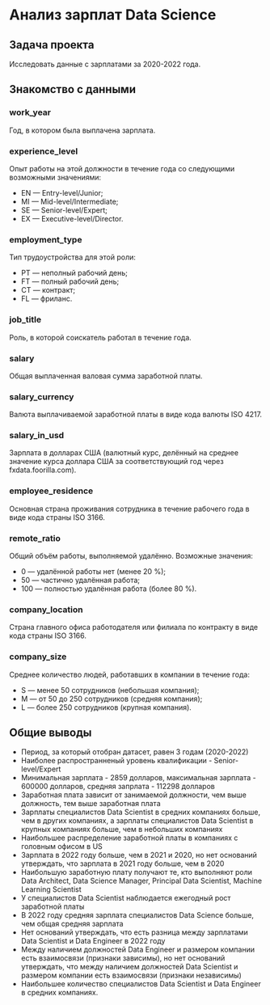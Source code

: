 # Анализ зарплат Data Science

## Задача проекта

Исследовать данные с зарплатами за 2020-2022 года.

## Знакомство с данными

### work_year

Год, в котором была выплачена зарплата.

### experience_level

Опыт работы на этой должности в течение года со следующими возможными значениями:
* EN — Entry-level/Junior;
* MI — Mid-level/Intermediate;
* SE — Senior-level/Expert;
* EX — Executive-level/Director.

### employment_type

Тип трудоустройства для этой роли:
* PT — неполный рабочий день;
* FT — полный рабочий день;
* CT — контракт;
* FL — фриланс.

### job_title

Роль, в которой соискатель работал в течение года.

### salary

Общая выплаченная валовая сумма заработной платы.

### salary_currency

Валюта выплачиваемой заработной платы в виде кода валюты ISO 4217.

### salary_in_usd

Зарплата в долларах США (валютный курс, делённый на среднее значение курса доллара США за соответствующий год через fxdata.foorilla.com).

### employee_residence

Основная страна проживания сотрудника в течение рабочего года в виде кода страны ISO 3166.

### remote_ratio

Общий объём работы, выполняемой удалённо. Возможные значения:
* 0 — удалённой работы нет (менее 20 %);
* 50 — частично удалённая работа;
* 100 — полностью удалённая работа (более 80 %).

### company_location

Страна главного офиса работодателя или филиала по контракту в виде кода страны ISO 3166.

### company_size

Среднее количество людей, работавших в компании в течение года:
* S — менее 50 сотрудников (небольшая компания);
* M — от 50 до 250 сотрудников (средняя компания);
* L — более 250 сотрудников (крупная компания).


## Общие выводы

* Период, за который отобран датасет, равен 3 годам (2020-2022)
* Наиболее распространненый уровень квалификации - Senior-level/Expert
* Минимальная зарплата - 2859 долларов, максимальная зарплата - 600000 долларов, средняя запрлата - 112298 долларов
* Заработная плата зависит от занимаемой должности, чем выше должность, тем выше заработная плата
* Зарплаты специалистов Data Scientist в средних компаниях больше, чем в других компаниях, а зарплаты специалистов Data Scientist в крупных компаниях больше, чем в небольших компаниях
* Наибольшее распределение заработной платы в компаниях с головным офисом в US
* Зарплата в 2022 году больше, чем в 2021 и 2020, но нет оснований утверждать, что зарплата в 2021 году больше, чем в 2020
* Наибольшую заработную плату получают те, кто выполняют роли Data Architect, Data Science Manager, Principal Data Scientist, Machine Learning Scientist
* У специалистов Data Scientist наблюдается ежегодный рост заработной платы
* В 2022 году средняя зарплата специалистов Data Science больше, чем общая средняя зарплата 
* Нет оснований утверждать, что есть разница между зарплатами Data Scientist и Data Engineer в 2022 году
* Между наличием должностей Data Engineer и размером компании есть взаимосвязи (признаки зависимы), но нет оснований утверждать, что между наличием должностей Data Scientist и размером компании есть взаимосвязи (признаки независимы)
* Наибольшее количество специалистов Data Scientist и Data Engineer в средних компаниях.
